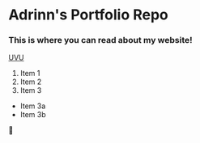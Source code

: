 # Adrinn's Portfolio Repo

<h3>This is where you can read about my website!</h3>

[UVU](https://www.uvu.edu)

1. Item 1
2. Item 2
3. Item 3
 * Item 3a
 * Item 3b

 :rocket:
 
